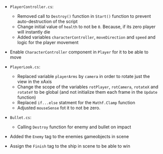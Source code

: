 - `PlayerController.cs`:
    - Removed call to `Destroy()` function in `Start()` function to prevent auto-destruction of the script
    - Change initial value of `health` to not be `0`. Because, if its zero player will instantly die
    - Added variables `characterController`, `moveDirection` and `speed` and logic for the player movement

- Enable `CharacterController` component in `Player` for it to be able to move

- `PlayerLook.cs`:
    - Replaced variable `playerArms` by `camera` in order to rotate just the view in the xAxis
    - Change the scope of the variables `rotPlayer`, `rotCamera`, `rotateX` and `rotateY` to be global (and not initialize them each frame in the `Update` function)
    - Replaced `if...else` statment for the `Mathf.Clamp` function
    - Adjusted `mouseSense` fot it to not be zero.

- `Bullet.cs`:
    - Calling `Destroy` function for enemy and bullet on impact

- Added the `Enemy` tag to the enemies gameobjects in scene

- Assign the `Finish` tag to the ship in scene to be able to win